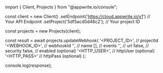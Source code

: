 import { Client, Projects } from "@appwrite.io/console";

const client = new Client()
    .setEndpoint('https://cloud.appwrite.io/v1') // Your API Endpoint
    .setProject('5df5acd0d48c2'); // Your project ID

const projects = new Projects(client);

const result = await projects.updateWebhook(
    '<PROJECT_ID>', // projectId
    '<WEBHOOK_ID>', // webhookId
    '<NAME>', // name
    [], // events
    '', // url
    false, // security
    false, // enabled (optional)
    '<HTTP_USER>', // httpUser (optional)
    '<HTTP_PASS>' // httpPass (optional)
);

console.log(response);
